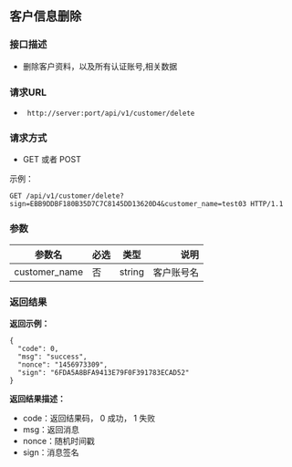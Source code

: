 ## 客户信息删除


### 接口描述

- 删除客户资料，以及所有认证账号,相关数据

### 请求URL

- ` http://server:port/api/v1/customer/delete `
      
### 请求方式

- GET 或者 POST 

示例：

    GET /api/v1/customer/delete?sign=EBB9DDBF180B35D7C7C8145DD13620D4&customer_name=test03 HTTP/1.1

### 参数

| 参数名 | 必选 | 类型 | 说明 |
|---|:---|:---:|---:|
| customer_name | 否 | string |客户账号名 |


### 返回结果

**返回示例：**

    {
      "code": 0,
      "msg": "success",
      "nonce": "1456973309",
      "sign": "6FDA5A8BFA9413E79F0F391783ECAD52"
    }

**返回结果描述：**

- code：返回结果码， 0 成功， 1 失败
- msg：返回消息
- nonce：随机时间戳
- sign：消息签名


